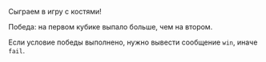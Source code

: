 Сыграем в игру с костями!

Победа: на первом кубике выпало больше, чем на втором.

Если условие победы выполнено, нужно вывести сообщение `win`, иначе `fail`.